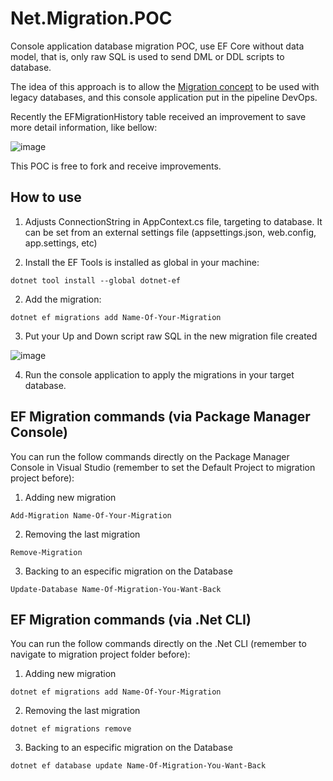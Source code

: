 # Net.Migration.POC
Console application database migration POC, use EF Core without data model, that is, only raw SQL is used to send DML or DDL scripts to database.

The idea of this approach is to allow the [Migration concept](https://medium.com/@joelrodrigues/o-que-s%C3%A3o-database-migrations-f817448870a2) to be used with legacy databases, and this console application put in the pipeline DevOps.

Recently the EFMigrationHistory table received an improvement to save more detail information, like bellow:

![image](https://user-images.githubusercontent.com/6843493/150549987-a6afa1c6-8715-4940-ac40-fe0acce9873c.png)

This POC is free to fork and receive improvements.

## How to use

1. Adjusts ConnectionString in AppContext.cs file, targeting to database. It can be set from an external settings file (appsettings.json, web.config, app.settings, etc)

3. Install the EF Tools is installed as global in your machine:

~~~
dotnet tool install --global dotnet-ef
~~~

2. Add the migration:

~~~
dotnet ef migrations add Name-Of-Your-Migration
~~~

3. Put your Up and Down script raw SQL in the new migration file created

![image](https://user-images.githubusercontent.com/6843493/131741786-973d5f35-062c-43d4-b193-e312feb21767.png)

4. Run the console application to apply the migrations in your target database.

## EF Migration commands (via Package Manager Console)

You can run the follow commands directly on the Package Manager Console in Visual Studio (remember to set the Default Project to migration project before):

1. Adding new migration
~~~
Add-Migration Name-Of-Your-Migration
~~~


2. Removing the last migration
~~~
Remove-Migration
~~~


3. Backing to an especific migration on the Database
~~~
Update-Database Name-Of-Migration-You-Want-Back
~~~


## EF Migration commands (via .Net CLI)

You can run the follow commands directly on the .Net CLI (remember to navigate to migration project folder before):

1. Adding new migration
~~~
dotnet ef migrations add Name-Of-Your-Migration
~~~


2. Removing the last migration
~~~
dotnet ef migrations remove
~~~


3. Backing to an especific migration on the Database
~~~
dotnet ef database update Name-Of-Migration-You-Want-Back
~~~


